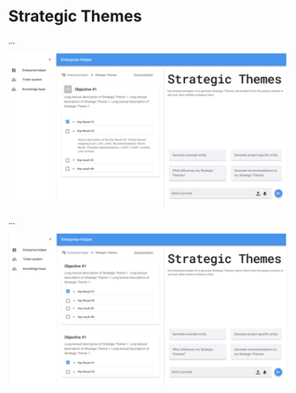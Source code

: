 # Strategic Themes

...

![](./img/strategic-themes-detailed.png)

...

![](./img/strategic-themes-multiple.png)